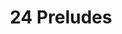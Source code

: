 ---
layout: pieces
title: "24 Preludes"
tags:
 - Solo Piano
 - Composition
 - WIP
date_published: 2021-04-02
updated: false
pieces:
  - title: "Prelude No. 1" 
    key: "C Major"
    tempo: "Moderato"
    tags:
     - "Solo Piano"
     - "Abnormal Time Signature"
     - "To Be Replaced"
    info:
     - key: Time Signature
       value: 3/16
     - key: Length
       value: 101 Measures
    file: "/assets/music/24 preludes/audio/Prelude No. 1 in C - Moderato.mp3"
    pdf: "/assets/music/24 preludes/pdf/Prelude No. 1 in C - Moderato.pdf"
  

  - title: "Prelude No. 2" 
    key: "A Minor"
    tempo: "Lento"
    tags:
     - "Solo Piano"
     - "To Be Replaced"
    info:
     - key: Time Signature
       value: 4/4
     - key: Length
       value: 25 Measures
    file: "/assets/music/24 preludes/audio/Prelude No. 2 in A Minor - Lento.mp3"
    pdf: "/assets/music/24 preludes/pdf/Prelude No. 2 in A Minor - Lento.pdf"


  - title: "Prelude No. 3" 
    key: "G Major"
    tempo: "Andante"
    tags:
     - "Solo Piano"
     - "To Be Replaced"
    info:
     - key: Time Signature
       value: 4/4
     - key: Length
       value: 42 Measures
    description: "Originally written for the left hand."
    file: "/assets/music/24 preludes/audio/Prelude No. 3 in G Major - Andante.mp3"
    pdf: "/assets/music/24 preludes/pdf/Prelude No. 3 in G Major - Andante.pdf"

  - title: "Prelude No. 4" 
    key: "E Minor"
    tempo: "Presto"
    tags:
     - "Solo Piano"
    info:
     - key: Time Signature
       value: 6/8
     - key: Length
       value: 48 Measures
    description: "Originally much harder, with the top voice having intermittent eigth notes"
    file: "/assets/music/24 preludes/audio/Prelude No. 4 in E Minor - Presto.mp3"
    pdf: "/assets/music/24 preludes/pdf/Prelude No. 4 in E Minor - Presto.pdf"


  - title: "Prelude No. 5" 
    key: "D Major"
    tempo: "Vivace"
    tags:
     - "Solo Piano"
    info:
     - key: Time Signature
       value: 4/4
     - key: Length
       value: 38 Measures
    file: "/assets/music/24 preludes/audio/Prelude No. 5 in D Major - Vivace.mp3"
    pdf: "/assets/music/24 preludes/pdf/Prelude No. 5 in D Major - Vivace.pdf"


  - title: "Prelude No. 6" 
    key: "B Minor"
    tempo: "Presto"
    tags:
     - "Solo Piano"
    info:
     - key: Time Signature
       value: 4/4
     - key: Length
       value: 72 Measures
    file: "/assets/music/24 preludes/audio/Prelude No. 6 in B Minor - Presto.mp3"
    pdf: "/assets/music/24 preludes/pdf/Prelude No. 6 in B Minor - Presto.pdf"


  - title: "Prelude No. 7" 
    key: "A Major"
    tempo: "Presto"
    tags:
     - "Solo Piano"
     - "Abnormal Time Signature"
    info:
     - key: Time Signature
       value: 5/8
     - key: Length
       value: 62 Measures
    file: "/assets/music/24 preludes/audio/Prelude No. 7 in A Major - Presto.mp3"
    pdf: "/assets/music/24 preludes/pdf/Prelude No. 7 in A Major - Presto.pdf"


  - title: "Prelude No. 10" 
    key: "C&#9839 Minor"
    tempo: "Vivace"
    tags:
     - "Solo Piano"
     - "WIP"
    info:
     - key: Time Signature
       value: 2/2
     - key: Length
       value: 45 Measures
    file: "/assets/music/24 preludes/audio/Prelude No. 10 in C Sharp Minor - Vivace.mp3"
    pdf: "/assets/music/24 preludes/pdf/Prelude No. 10 in C Sharp Minor - Vivace.pdf"


  - title: "Prelude No. 16" 
    key: "B&#9837; Minor"
    tempo: "Vivace"
    tags:
    - "Solo Piano"
    - "WIP"
    info:
    - key: Time Signature
      value: 4/4
    - key: Length
      value: 50 Measures
    file: "/assets/music/24 preludes/audio/Prelude No. 16 in B Flat Minor - Vivace.mp3"
    pdf: "/assets/music/24 preludes/pdf/Prelude No. 16 in B Flat Minor - Vivace.pdf"


  - title: "Prelude No. 18" 
    key: "F Minor"
    tempo: "Adagio"
    tags:
    - "Solo Piano"
    - "To Be Replaced"
    info:
    - key: Time Signature
      value: 4/4
    - key: Length
      value: 44 Measures
    file: "/assets/music/24 preludes/audio/Prelude No. 18 in F Minor - Adagio.mp3"
    pdf: "/assets/music/24 preludes/pdf/Prelude No. 18 in F Minor - Adagio.pdf"


  - title: "Prelude No. 20" 
    key: "C Minor"
    tempo: "Allegro"
    tags:
    - "Solo Piano"
    - "Japanese Scale"
    info:
    - key: Time Signature
      value: 6/8
    - key: Length
      value: 55 Measures
    description: "Based around the C In scale."
    file: "/assets/music/24 preludes/audio/Prelude No. 20 in C Minor - Allegro.mp3"
    pdf: "/assets/music/24 preludes/pdf/Prelude No. 20 in C Minor - Allegro.pdf"


  - title: "Prelude No. 22" 
    key: "G Minor"
    tempo: "Andante"
    tags:
    - "Solo Piano"
    - "To Be Replaced"
    info:
    - key: Time Signature
      value: 4/4
    - key: Length
      value: 32 Measures
    file: "/assets/music/24 preludes/audio/Prelude No. 22 in G Minor - Andante.mp3"
    pdf: "/assets/music/24 preludes/pdf/Prelude No. 22 in G Minor - Andante.pdf"

  - title: "Prelude No. 23" 
    key: "F Major"
    tempo: "Moderato"
    tags:
    - "Solo Piano"
    - "Abnormal Time Signature"
    info:
    - key: Time Signature
      value: 11/8
    - key: Length
      value: 21 Measures
    file: "/assets/music/24 preludes/audio/Prelude No. 23 in F Major - Moderato.mp3"
    pdf: "/assets/music/24 preludes/pdf/Prelude No. 23 in F Major - Moderato.pdf"


  - title: "Prelude No. 24" 
    key: "D Minor"
    tempo: "Moderato"
    tags:
     - "Solo Piano"
     - "Abnormal Time Signature"
    info:
     - key: Time Signature
       value: 19/16
     - key: Length
       value: 31 Measures
    file: "/assets/music/24 preludes/audio/Prelude No. 24 in D Minor - Moderato.mp3"
    pdf: "/assets/music/24 preludes/pdf/Prelude No. 24 in D Minor - Moderato.pdf"
---